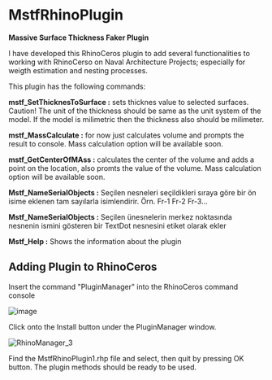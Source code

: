 # MstfRhinoPlugin
**Massive Surface Thickness Faker Plugin**

I have developed this RhinoCeros plugin to add several functionalities to working with RhinoCerso on Naval Architecture Projects; especially for weigth estimation and nesting processes.

This plugin has the following commands:

**mstf_SetThicknesToSurface :** sets thicknes value to selected surfaces. Caution! The unit of the thickness should be same as the unit system of the model. If the model is milimetric then the thickness also should be milimeter.

**mstf_MassCalculate :** for now just calculates volume and prompts the result to console. Mass calculation option will be available soon.

**mstf_GetCenterOfMAss :** calculates the center of the volume and adds a point on the location, also promts the value of the volume.  Mass calculation option will be available soon. 

**Mstf_NameSerialObjects :** Seçilen nesneleri seçildikleri sıraya göre bir ön isime eklenen tam sayılarla isimlendirir. Örn. Fr-1 Fr-2 Fr-3...

**Mstf_NameSerialObjects :** Seçilen ünesnelerin merkez noktasında nesnenin ismini gösteren bir TextDot nesnesini etiket olarak ekler

**Mstf_Help :** Shows the information about the plugin

## Adding Plugin to RhinoCeros

Insert the command "PluginManager" into the RhinoCeros command console

![image](https://user-images.githubusercontent.com/46689277/177102507-ac7f5b13-2206-4d55-939d-c803ab006ce1.png)

Click onto the Install button under the PluginManager window.

![RhinoManager_3](https://user-images.githubusercontent.com/46689277/177102729-f5fb7db8-f2e7-4903-be24-4cbbb52ab8f8.PNG)

Find the MstfRhinoPlugin1.rhp file and select, then quit by pressing OK button. The plugin methods should be ready to be used.
